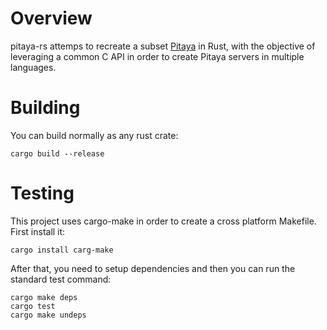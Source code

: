 # Overview
pitaya-rs attemps to recreate a subset [Pitaya](https://github.com/topfreegames/pitaya) in Rust, with the objective of leveraging a common C API in order to create Pitaya servers in multiple languages.

# Building
You can build normally as any rust crate:
```
cargo build --release
```

# Testing
This project uses cargo-make in order to create a cross platform Makefile. First install it:
```
cargo install carg-make
```

After that, you need to setup dependencies and then you can run the standard test command:
```
cargo make deps
cargo test
cargo make undeps
```
